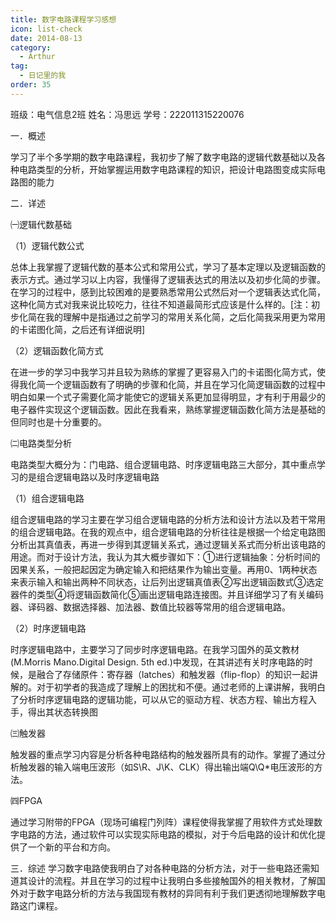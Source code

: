 ```yaml
---
title: 数字电路课程学习感想
icon: list-check
date: 2014-08-13
category:
  - Arthur
tag:
  - 日记里的我
order: 35
---
```

班级：电气信息2班            姓名：冯思远      学号：222011315220076

一．概述

学习了半个多学期的数字电路课程，我初步了解了数字电路的逻辑代数基础以及各种电路类型的分析，开始掌握运用数字电路课程的知识，把设计电路图变成实际电路图的能力

二．详述

㈠逻辑代数基础

（1）逻辑代数公式

总体上我掌握了逻辑代数的基本公式和常用公式，学习了基本定理以及逻辑函数的表示方式。通过学习以上内容，我懂得了逻辑表达式的用法以及初步化简的步骤。在学习的过程中，感到比较困难的是要熟悉常用公式然后对一个逻辑表达式化简，这种化简方式对我来说比较吃力，往往不知道最简形式应该是什么样的。[注：初步化简在我的理解中是指通过之前学习的常用关系化简，之后化简我采用更为常用的卡诺图化简，之后还有详细说明]

（2）逻辑函数化简方式

在进一步的学习中我学习并且较为熟练的掌握了更容易入门的卡诺图化简方式，使得我化简一个逻辑函数有了明确的步骤和化简，并且在学习化简逻辑函数的过程中明白如果一个式子需要化简才能使它的逻辑关系更加显得明显，才有利于用最少的电子器件实现这个逻辑函数。因此在我看来，熟练掌握逻辑函数化简方法是基础的但同时也是十分重要的。

㈡电路类型分析

电路类型大概分为：门电路、组合逻辑电路、时序逻辑电路三大部分，其中重点学习的是组合逻辑电路以及时序逻辑电路

（1）组合逻辑电路

组合逻辑电路的学习主要在学习组合逻辑电路的分析方法和设计方法以及若干常用的组合逻辑电路。在我的观点中，组合逻辑电路的分析往往是根据一个给定电路图分析出其真值表，再进一步得到其逻辑关系式，通过逻辑关系式而分析出该电路的用途。而对于设计方法，我认为其大概步骤如下：①进行逻辑抽象：分析时间的因果关系，一般把起因定为确定输入和把结果作为输出变量。再用0、1两种状态来表示输入和输出两种不同状态，让后列出逻辑真值表②写出逻辑函数式③选定器件的类型④将逻辑函数简化⑤画出逻辑电路连接图。并且详细学习了有关编码器、译码器、数据选择器、加法器、数值比较器等常用的组合逻辑电路。

（2）时序逻辑电路

时序逻辑电路中，主要学习了同步时序逻辑电路。在我学习国外的英文教材 (M.Morris Mano.Digital Design. 5th ed.)中发现，在其讲述有关时序电路的时候，是融合了存储原件：寄存器（latches）和触发器（flip-flop）的知识一起讲解的。对于初学者的我造成了理解上的困扰和不便。通过老师的上课讲解，我明白了分析时序逻辑电路的逻辑功能，可以从它的驱动方程、状态方程、输出方程入手，得出其状态转换图

㈢触发器

触发器的重点学习内容是分析各种电路结构的触发器所具有的动作。掌握了通过分析触发器的输入端电压波形（如S\R、J\K、CLK）得出输出端Q\Q*电压波形的方法。

㈣FPGA

通过学习附带的FPGA（现场可编程门列阵）课程使得我掌握了用软件方式处理数字电路的方法，通过软件可以实现实际电路的模拟，对于今后电路的设计和优化提供了一个新的平台和方向。

三．综述
学习数字电路使我明白了对各种电路的分析方法，对于一些电路还需知道其设计的流程。并且在学习的过程中让我明白多些接触国外的相关教材，了解国外对于数字电路分析的方法与我国现有教材的异同有利于我们更透彻地理解数字电路这门课程。

